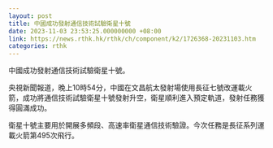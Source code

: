 ```yaml
---
layout: post
title: 中國成功發射通信技術試驗衛星十號
date: 2023-11-03 23:53:25.000000000 +08:00
link: https://news.rthk.hk/rthk/ch/component/k2/1726368-20231103.htm
categories: rthk
---
```


中國成功發射通信技術試驗衛星十號。

央視新聞報道，晚上10時54分，中國在文昌航太發射場使用長征七號改運載火箭，成功將通信技術試驗衛星十號發射升空，衛星順利進入預定軌道，發射任務獲得圓滿成功。

衛星十號主要用於開展多頻段、高速率衛星通信技術驗證。今次任務是長征系列運載火箭第495次飛行。
